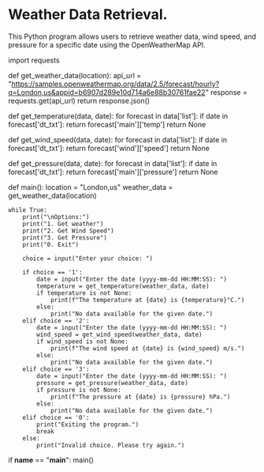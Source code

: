 # Weather Data Retrieval.
This Python program allows users to retrieve weather data, wind speed, and pressure for a specific date using the OpenWeatherMap API.


import requests

def get_weather_data(location):
    api_url = "https://samples.openweathermap.org/data/2.5/forecast/hourly?q=London,us&appid=b6907d289e10d714a6e88b30761fae22"
    response = requests.get(api_url)
    return response.json()

def get_temperature(data, date):
    for forecast in data['list']:
        if date in forecast['dt_txt']:
            return forecast['main']['temp']
    return None

def get_wind_speed(data, date):
    for forecast in data['list']:
        if date in forecast['dt_txt']:
            return forecast['wind']['speed']
    return None

def get_pressure(data, date):
    for forecast in data['list']:
        if date in forecast['dt_txt']:
            return forecast['main']['pressure']
    return None

def main():
    location = "London,us"
    weather_data = get_weather_data(location)

    while True:
        print("\nOptions:")
        print("1. Get weather")
        print("2. Get Wind Speed")
        print("3. Get Pressure")
        print("0. Exit")

        choice = input("Enter your choice: ")

        if choice == '1':
            date = input("Enter the date (yyyy-mm-dd HH:MM:SS): ")
            temperature = get_temperature(weather_data, date)
            if temperature is not None:
                print(f"The temperature at {date} is {temperature}°C.")
            else:
                print("No data available for the given date.")
        elif choice == '2':
            date = input("Enter the date (yyyy-mm-dd HH:MM:SS): ")
            wind_speed = get_wind_speed(weather_data, date)
            if wind_speed is not None:
                print(f"The wind speed at {date} is {wind_speed} m/s.")
            else:
                print("No data available for the given date.")
        elif choice == '3':
            date = input("Enter the date (yyyy-mm-dd HH:MM:SS): ")
            pressure = get_pressure(weather_data, date)
            if pressure is not None:
                print(f"The pressure at {date} is {pressure} hPa.")
            else:
                print("No data available for the given date.")
        elif choice == '0':
            print("Exiting the program.")
            break
        else:
            print("Invalid choice. Please try again.")

if __name__ == "__main__":
    main()

